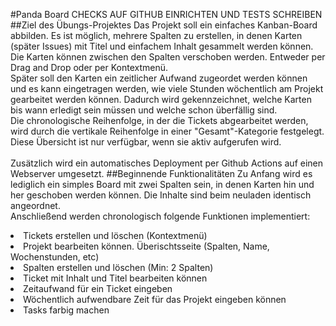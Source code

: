 #Panda Board
CHECKS AUF GITHUB EINRICHTEN UND TESTS SCHREIBEN
##Ziel des Übungs-Projektes
Das Projekt soll ein einfaches Kanban-Board abbilden. Es ist möglich, 
mehrere Spalten zu erstellen, in denen Karten (später Issues) mit Titel und einfachem
Inhalt gesammelt werden können. <br>
Die Karten können zwischen den Spalten verschoben werden. Entweder per Drag and Drop 
oder per Kontextmenü. <br>
Später soll den Karten ein zeitlicher Aufwand zugeordet werden können und es 
kann eingetragen werden, wie viele Stunden wöchentlich am Projekt gearbeitet werden können.
Dadurch wird gekennzeichnet, welche Karten bis wann erledigt sein müssen und welche
schon überfällig sind. <br>
Die chronologische Reihenfolge, in der die Tickets abgearbeitet werden, wird durch 
die vertikale Reihenfolge in einer "Gesamt"-Kategorie festgelegt.
Diese Übersicht ist nur verfügbar, wenn sie aktiv aufgerufen wird.
<br>
<br>
Zusätzlich wird ein automatisches Deployment per Github Actions auf einen Webserver
umgesetzt.
##Beginnende Funktionalitäten
Zu Anfang wird es lediglich ein simples Board mit zwei Spalten sein, in denen Karten
hin und her geschoben werden können. Die Inhalte sind beim neuladen identisch angeordnet.
<br>Anschließend werden chronologisch folgende Funktionen
implementiert:

<tr>
<li>Tickets erstellen und löschen (Kontextmenü)</li>
<li>Projekt bearbeiten können. Überischtsseite (Spalten, Name, Wochenstunden, etc)</li>
<li>Spalten erstellen und löschen (Min: 2 Spalten)</li>
<li>Ticket mit Inhalt und Titel bearbeiten können</li>
<li>Zeitaufwand für ein Ticket eingeben</li>
<li>Wöchentlich aufwendbare Zeit für das Projekt eingeben können</li>
<li>Tasks farbig machen</li>
</tr>






